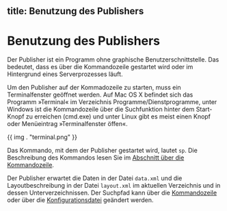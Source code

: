 title: Benutzung des Publishers
---
Benutzung des Publishers
========================

Der Publisher ist ein Programm ohne graphische Benutzerschnittstelle.
Das bedeutet, dass es über die Kommandozeile gestartet wird oder im
Hintergrund eines Serverprozesses läuft.

Um den Publisher auf der Kommadozeile zu starten, muss ein
Terminalfenster geöffnet werden. Auf Mac OS X befindet sich das Programm
»Terminal« im Verzeichnis Programme/Dienstprogramme, unter Windows ist
die Kommandozeile über die Suchfunktion hinter dem Start-Knopf zu
erreichen (cmd.exe) und unter Linux gibt es meist einen Knopf oder
Menüeintrag »Terminalfenster öffen«.

{{ img . "terminal.png" }}

Das Kommando, mit dem der Publisher gestartet wird, lautet `sp`. Die
Beschreibung des Kommandos lesen Sie im [Abschnitt über die
Kommandozeile](commandline.html).

Der Publisher erwartet die Daten in der Datei `data.xml` und die
Layoutbeschreibung in der Datei `layout.xml` im aktuellen Verzeichnis
und in dessen Unterverzeichnissen. Der Suchpfad kann über die
[Kommandozeile](commandline.html) oder über die
[Konfigurationsdatei](configuration.html) geändert werden.

